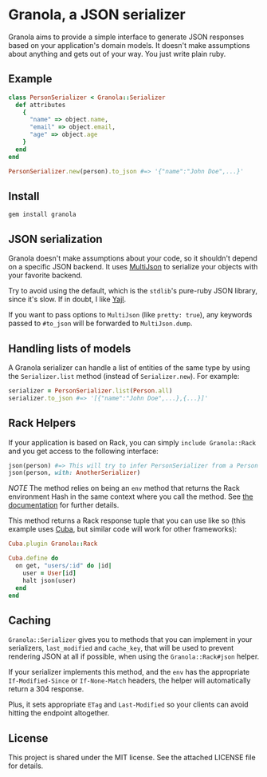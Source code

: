 # Granola, a JSON serializer

Granola aims to provide a simple interface to generate JSON responses based on
your application's domain models. It doesn't make assumptions about anything and
gets out of your way. You just write plain ruby.

## Example

``` ruby
class PersonSerializer < Granola::Serializer
  def attributes
    {
      "name" => object.name,
      "email" => object.email,
      "age" => object.age
    }
  end
end

PersonSerializer.new(person).to_json #=> '{"name":"John Doe",...}'
```

## Install

    gem install granola

## JSON serialization

Granola doesn't make assumptions about your code, so it shouldn't depend on a
specific JSON backend. It uses [MultiJson][] to serialize your objects with your
favorite backend.

Try to avoid using the default, which is the `stdlib`'s pure-ruby JSON library,
since it's slow. If in doubt, I like [Yajl][].

If you want to pass options to `MultiJson` (like `pretty: true`), any keywords
passed to `#to_json` will be forwarded to `MultiJson.dump`.

[MultiJson]: https://github.com/intridea/multi_json
[Yajl]: https://github.com/brianmario/yajl-ruby

## Handling lists of models

A Granola serializer can handle a list of entities of the same type by using the
`Serializer.list` method (instead of `Serializer.new`). For example:

``` ruby
serializer = PersonSerializer.list(Person.all)
serializer.to_json #=> '[{"name":"John Doe",...},{...}]'
```

## Rack Helpers

If your application is based on Rack, you can simply `include Granola::Rack` and
you get access to the following interface:

``` ruby
json(person) #=> This will try to infer PersonSerializer from a Person instance
json(person, with: AnotherSerializer)
```

*NOTE* The method relies on being an `env` method that returns the Rack
environment Hash in the same context where you call the method. See [the
documentation](./lib/granola/rack.rb) for further details.

This method returns a Rack response tuple that you can use like so (this example
uses [Cuba][], but similar code will work for other frameworks):

``` ruby
Cuba.plugin Granola::Rack

Cuba.define do
  on get, "users/:id" do |id|
    user = User[id]
    halt json(user)
  end
end
```

[Cuba]: http://cuba.is

## Caching

`Granola::Serializer` gives you to methods that you can implement in your
serializers, `last_modified` and `cache_key`, that will be used to prevent
rendering JSON at all if possible, when using the `Granola::Rack#json` helper.

If your serializer implements this method, and the `env` has the appropriate
`If-Modified-Since` or `If-None-Match` headers, the helper will automatically
return a 304 response.

Plus, it sets appropriate `ETag` and `Last-Modified` so your clients can avoid
hitting the endpoint altogether.

## License

This project is shared under the MIT license. See the attached LICENSE file for
details.
